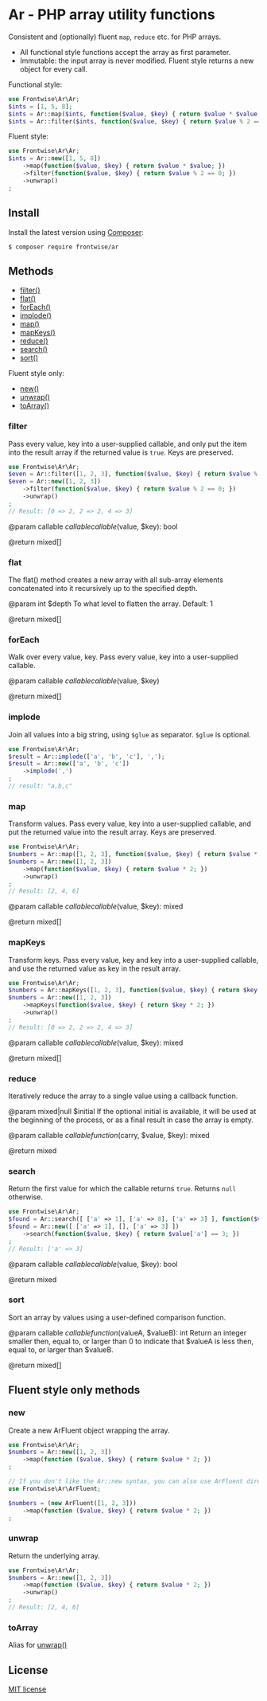 


<!-- !!!!!!!! Never modify README.md! Only modify README_template.md then run `copy_docs.php` !!!!!!!!!!!!! -->



# Ar - PHP array utility functions

Consistent and (optionally) fluent `map`, `reduce` etc. for PHP arrays.

* All functional style functions accept the array as first parameter.
* Immutable: the input array is never modified. Fluent style returns a new object for every call.

Functional style:

```php
use Frontwise\Ar\Ar;
$ints = [1, 5, 8];
$ints = Ar::map($ints, function($value, $key) { return $value * $value; });
$ints = Ar::filter($ints, function($value, $key) { return $value % 2 == 0; })
```

Fluent style:

```php
use Frontwise\Ar\Ar;
$ints = Ar::new([1, 5, 8])
    ->map(function($value, $key) { return $value * $value; })
    ->filter(function($value, $key) { return $value % 2 == 0; })
    ->unwrap()
;
```

## Install

Install the latest version using [Composer](https://getcomposer.org/):

```
$ composer require frontwise/ar
```

## Methods

- [filter()](#filter)
- [flat()](#flat)
- [forEach()](#forEach)
- [implode()](#implode)
- [map()](#map)
- [mapKeys()](#mapKeys)
- [reduce()](#reduce)
- [search()](#search)
- [sort()](#sort)

Fluent style only:

- [new()](#new)
- [unwrap()](#unwrap)
- [toArray()](#toArray)



<a name="filter"></a>
### filter

Pass every value, key into a user-supplied callable, and only put the item into the result array if the returned value is `true`.
Keys are preserved.

```php
use Frontwise\Ar\Ar;
$even = Ar::filter([1, 2, 3], function($value, $key) { return $value % 2 == 0; }); 
$even = Ar::new([1, 2, 3])
    ->filter(function($value, $key) { return $value % 2 == 0; })
    ->unwrap()
;
// Result: [0 => 2, 2 => 2, 4 => 3]
```


@param callable $callable callable($value, $key): bool

@return mixed[]



<a name="flat"></a>
### flat

The flat() method creates a new array with all sub-array elements concatenated into it recursively up to the specified depth.

@param int $depth To what level to flatten the array. Default: 1

@return mixed[]



<a name="forEach"></a>
### forEach

Walk over every value, key.
Pass every value, key into a user-supplied callable.


@param callable $callable callable($value, $key)

@return mixed[]



<a name="implode"></a>
### implode

Join all values into a big string, using `$glue` as separator.
`$glue` is optional.

```php
use Frontwise\Ar\Ar;
$result = Ar::implode(['a', 'b', 'c'], ','); 
$result = Ar::new(['a', 'b', 'c'])
    ->implode(',')
;
// result: "a,b,c"
```



<a name="map"></a>
### map

Transform values.
Pass every value, key into a user-supplied callable, and put the returned value into the result array.
Keys are preserved.

```php
use Frontwise\Ar\Ar;
$numbers = Ar::map([1, 2, 3], function($value, $key) { return $value * 2; }); 
$numbers = Ar::new([1, 2, 3])
    ->map(function($value, $key) { return $value * 2; })
    ->unwrap()
;
// Result: [2, 4, 6]
```


@param callable $callable callable($value, $key): mixed

@return mixed[]



<a name="mapKeys"></a>
### mapKeys

Transform keys.
Pass every value, key and key into a user-supplied callable, and use the returned value as key in the result array.

```php
use Frontwise\Ar\Ar;
$numbers = Ar::mapKeys([1, 2, 3], function($value, $key) { return $key * 2; }); 
$numbers = Ar::new([1, 2, 3])
    ->mapKeys(function($value, $key) { return $key * 2; })
    ->unwrap()
;
// Result: [0 => 2, 2 => 2, 4 => 3]
```


@param callable $callable callable($value, $key): mixed

@return mixed[]



<a name="reduce"></a>
### reduce

Iteratively reduce the array to a single value using a callback function.


@param mixed|null $initial If the optional initial is available, it will be used at the beginning of the process, or as a final result in case the array is empty.

@param callable $callable function($carry, $value, $key): mixed

@return mixed



<a name="search"></a>
### search

Return the first value for which the callable returns `true`.
Returns `null` otherwise.

```php
use Frontwise\Ar\Ar;
$found = Ar::search([ ['a' => 1], ['a' => 8], ['a' => 3] ], function($value, $key) { return $value['a'] == 3; }); 
$found = Ar::new([ ['a' => 1], [], ['a' => 3] ])
    ->search(function($value, $key) { return $value['a'] == 3; })
;
// Result: ['a' => 3]
```


@param callable $callable callable($value, $key): bool

@return mixed



<a name="sort"></a>
### sort

Sort an array by values using a user-defined comparison function.


@param callable $callable    function($valueA, $valueB): int 
                             Return an integer smaller then, equal to,
                             or larger than 0 to indicate that $valueA is less
                             then, equal to, or larger than $valueB.

@return mixed[]










## Fluent style only methods




<a name="new"></a>
### new

Create a new ArFluent object wrapping the array.

```php
use Frontwise\Ar\Ar;
$numbers = Ar::new([1, 2, 3])
    ->map(function ($value, $key) { return $value * 2; })
;

// If you don't like the Ar::new syntax, you can also use ArFluent directly:
use Frontwise\Ar\ArFluent;

$numbers = (new ArFluent([1, 2, 3]))
    ->map(function ($value, $key) { return $value * 2; })
;

```



<a name="unwrap"></a>
### unwrap

Return the underlying array.

```php
use Frontwise\Ar\Ar;
$numbers = Ar::new([1, 2, 3])
    ->map(function ($value, $key) { return $value * 2; })
    ->unwrap()
;
// Result: [2, 4, 6]
```



<a name="toArray"></a>
### toArray

Alias for [unwrap()](#unwrap)




## License

[MIT license](LICENSE)
